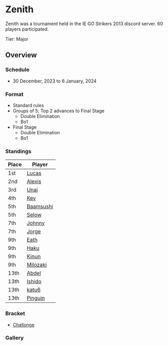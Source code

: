 # Zenith

Zenith was a tournament held in the IE GO Strikers 2013 discord server.
60 players participated.

Tier: Major

## Overview

### Schedule
- 30 December, 2023 to 6 January, 2024

### Format
- Standard rules
- Groups of 5; Top 2 advances to Final Stage
  - Double Elimination
  - Bo1 
- Final Stage
  - Double Elimination
  - Bo1

### Standings

|Place|Player|
|-|-|
|1st|[Lucas](../../players/spanish/lucas.md)|
|2nd|[Alexis](../../players/french/alexisl.md)|
|3rd|[Unai](../../players/spanish/unaii.md)|
|4th|[Kev](../../players/french/kevnox.md)|
|5th|[Baamsushi](../../players/indonesian/baamsushi.md)|
|5th|[Selow](../../players/french/$elow.md)|
|7th|[Johnny](../../players/spanish/johnny.md)|
|7th|[Jorge](../../players/spanish/jorge.md)|
|9th|[Eath](../../players/belgian/eath.md)|
|9th|[Haku](../../players/german/haku.md)|
|9th|[Kinun](../../players/belgian/kinun.md)|
|9th|[Milozaki](../../players/german/milozaki.md)|
|13th|[Abdel](../../players/french/abdel.md)|
|13th|[Ishido](../../players/french/ishido.md)|
|13th|[katu6](../../players/japanese/katu6.md)|
|13th|[Pinguin](../../players/french/pinguin.md)|

### Bracket
- [Challonge](https://challonge.com/qbji2btt)

### Gallery

